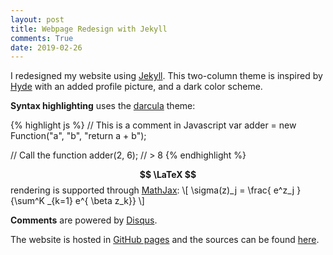 ```yaml
---
layout: post
title: Webpage Redesign with Jekyll
comments: True
date: 2019-02-26
---
```


I redesigned my website using [Jekyll](http://jekyllrb.com). This two-column theme is inspired by [Hyde](http://hyde.getpoole.com/) with an added profile picture, and a dark color scheme.

**Syntax highlighting** uses the [darcula](https://github.com/kakawait/pygments-darcula/blob/master/darcula.css) theme:

{% highlight js %}
// This is a comment in Javascript
var adder = new Function("a", "b", "return a + b");

// Call the function
adder(2, 6);
// > 8
{% endhighlight %}


**$$ \LaTeX $$** rendering is supported through [MathJax](https://www.mathjax.org/):
\\[ 
    \sigma(z)_j = \frac{ e^z_j }{\sum^K _\{k=1\} e^{ \beta z_k}} 
\\]


**Comments** are powered by [Disqus](https://disqus.com/).

The website is hosted in [GitHub pages](https://pages.github.com/) and the sources can be found [here](https://github.com/davidenunes/davidenunes.github.io).

